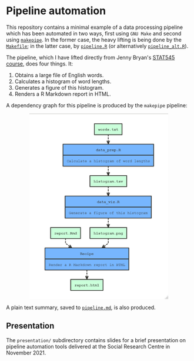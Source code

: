 # Pipeline automation

This repository contains a minimal example of a data processing pipeline which
has been automated in two ways, first using `GNU Make` and second using 
[`makepipe`](https://github.com/kinto-b/makepipe). In the former case, the 
heavy lifting is being done by the [`Makefile`](Makefile); in the latter
case, by [`pipeline.R`](pipeline.R) (or alternatively [`pipeline_alt.R`](pipeline_alt.R)). 

The pipeline, which I have lifted directly from Jenny Bryan's [STAT545 course](https://stat545.com/automating-pipeline.html), does four things. It:
    
  1. Obtains a large file of English words.
  2. Calculates a histogram of word lengths.
  3. Generates a figure of this histogram.
  4. Renders a R Markdown report in HTML.

A dependency graph for this pipeline is produced by the `makepipe` pipeline:

<img src="presentation/figures/makepipe-pipeline.png" width="75%" style="display: block; margin: auto;" />

A plain text summary, saved to [`pipeline.md`](pipeline.md), is also produced.

## Presentation
The `presentation/` subdirectory contains slides for a brief presentation on
pipeline automation tools delivered at the Social Research Centre in November
2021.
